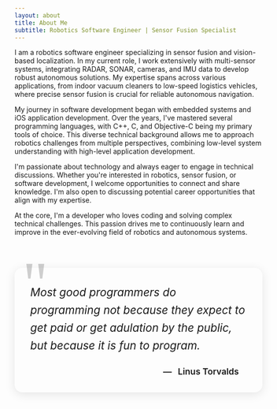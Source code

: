 ```yaml
---
layout: about
title: About Me
subtitle: Robotics Software Engineer | Sensor Fusion Specialist
---
```


<style>
    .quote-container {
        position: relative;
        margin: 4rem 0;
        padding: 2rem;
        background: linear-gradient(135deg, var(--card-background) 0%, var(--background-color) 100%);
        border-radius: 1rem;
        box-shadow: 0 4px 20px rgba(0, 0, 0, 0.1);
    }

    .quote-container::before {
        content: '"';
        position: absolute;
        top: -2rem;
        left: 1rem;
        font-size: 8rem;
        font-family: Georgia, serif;
        color: var(--primary-color);
        opacity: 0.2;
        line-height: 1;
    }

    .quote-text {
        font-size: 1.4rem;
        line-height: 1.6;
        color: var(--text-color);
        font-style: italic;
        margin-bottom: 1.5rem;
        position: relative;
        z-index: 1;
    }

    .quote-author {
        text-align: right;
        font-size: 1.1rem;
        color: var(--primary-color);
        font-weight: 600;
        position: relative;
        padding-right: 1rem;
    }

    .quote-author::before {
        content: '—';
        margin-right: 0.5rem;
        color: var(--text-color);
    }

    @media (max-width: 768px) {
        .quote-container {
            margin: 3rem 0;
            padding: 1.5rem;
        }

        .quote-text {
            font-size: 1.2rem;
        }

        .quote-container::before {
            font-size: 6rem;
            top: -1.5rem;
        }
    }
</style>

I am a robotics software engineer specializing in sensor fusion and vision-based localization. In my current role, I work extensively with multi-sensor systems, integrating RADAR, SONAR, cameras, and IMU data to develop robust autonomous solutions. My expertise spans across various applications, from indoor vacuum cleaners to low-speed logistics vehicles, where precise sensor fusion is crucial for reliable autonomous navigation.

My journey in software development began with embedded systems and iOS application development. Over the years, I've mastered several programming languages, with C++, C, and Objective-C being my primary tools of choice. This diverse technical background allows me to approach robotics challenges from multiple perspectives, combining low-level system understanding with high-level application development.

I'm passionate about technology and always eager to engage in technical discussions. Whether you're interested in robotics, sensor fusion, or software development, I welcome opportunities to connect and share knowledge. I'm also open to discussing potential career opportunities that align with my expertise.

At the core, I'm a developer who loves coding and solving complex technical challenges. This passion drives me to continuously learn and improve in the ever-evolving field of robotics and autonomous systems.

<div class="quote-container">
    <div class="quote-text">
        Most good programmers do programming not because they expect to get paid or get adulation by the public, but because it is fun to program.
    </div>
    <div class="quote-author">
        Linus Torvalds
    </div>
</div>   